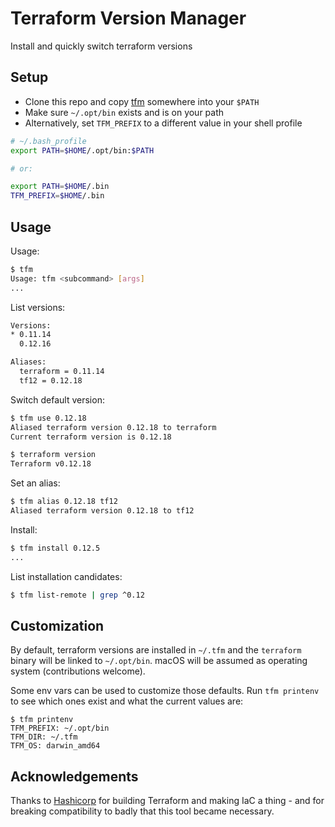 # Terraform Version Manager

Install and quickly switch terraform versions

## Setup

- Clone this repo and copy [tfm](./tfm) somewhere into your `$PATH`
- Make sure `~/.opt/bin` exists and is on your path
- Alternatively, set `TFM_PREFIX` to a different value in your shell profile

```sh
# ~/.bash_profile
export PATH=$HOME/.opt/bin:$PATH

# or:

export PATH=$HOME/.bin
TFM_PREFIX=$HOME/.bin
```

## Usage

Usage: 

```sh
$ tfm
Usage: tfm <subcommand> [args]
...
```

List versions:

```sh
Versions:
* 0.11.14
  0.12.16

Aliases:
  terraform = 0.11.14
  tf12 = 0.12.18
```

Switch default version:

```sh
$ tfm use 0.12.18
Aliased terraform version 0.12.18 to terraform
Current terraform version is 0.12.18

$ terraform version
Terraform v0.12.18
```

Set an alias:

```sh
$ tfm alias 0.12.18 tf12
Aliased terraform version 0.12.18 to tf12
```

Install:

```sh
$ tfm install 0.12.5
...
```

List installation candidates:

```sh
$ tfm list-remote | grep ^0.12
```

## Customization

By default, terraform versions are installed in `~/.tfm` and the `terraform` binary will be linked to `~/.opt/bin`. macOS will be assumed as operating system (contributions welcome).

Some env vars can be used to customize those defaults. Run `tfm printenv` to see which ones exist and what the current values are:

```
$ tfm printenv
TFM_PREFIX: ~/.opt/bin
TFM_DIR: ~/.tfm
TFM_OS: darwin_amd64
```

## Acknowledgements

Thanks to [Hashicorp](https://www.hashicorp.com/) for building Terraform and making IaC a thing - and for breaking compatibility to badly that this tool became necessary.
